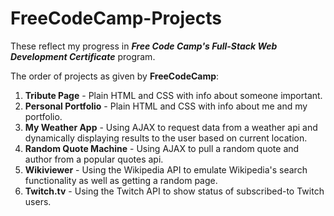 # FreeCodeCamp-Projects
These reflect my progress in <strong><em>Free Code Camp's Full-Stack Web Development Certificate</em></strong> program.

The order of projects as given by <strong>FreeCodeCamp</strong>:
<ol>
<li><strong>Tribute Page</strong> - Plain HTML and CSS with info about someone important.</li>

<li><strong>Personal Portfolio</strong> - Plain HTML and CSS with info about me and my portfolio.</li>

<li><strong>My Weather App</strong> - Using AJAX to request data from a weather api and dynamically displaying results to the user based on current location.</li>

<li><strong>Random Quote Machine</strong> - Using AJAX to pull a random quote and author from a popular quotes api.</li>

<li><strong>Wikiviewer</strong> - Using the Wikipedia API to emulate Wikipedia's search functionality as well as getting a random page.</li>

<li><strong>Twitch.tv</strong> - Using the Twitch API to show status of subscribed-to Twitch users.</li>
</ol>
